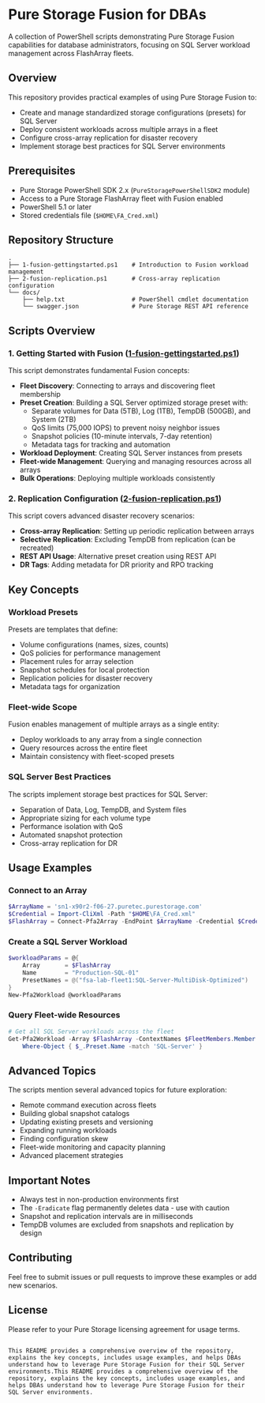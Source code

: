 # Pure Storage Fusion for DBAs

A collection of PowerShell scripts demonstrating Pure Storage Fusion capabilities for database administrators, focusing on SQL Server workload management across FlashArray fleets.

## Overview

This repository provides practical examples of using Pure Storage Fusion to:
- Create and manage standardized storage configurations (presets) for SQL Server
- Deploy consistent workloads across multiple arrays in a fleet
- Configure cross-array replication for disaster recovery
- Implement storage best practices for SQL Server environments

## Prerequisites

- Pure Storage PowerShell SDK 2.x (`PureStoragePowerShellSDK2` module)
- Access to a Pure Storage FlashArray fleet with Fusion enabled
- PowerShell 5.1 or later
- Stored credentials file (`$HOME\FA_Cred.xml`)

## Repository Structure

```
.
├── 1-fusion-gettingstarted.ps1    # Introduction to Fusion workload management
├── 2-fusion-replication.ps1       # Cross-array replication configuration
└── docs/
    ├── help.txt                   # PowerShell cmdlet documentation
    └── swagger.json               # Pure Storage REST API reference
```

## Scripts Overview

### 1. Getting Started with Fusion ([1-fusion-gettingstarted.ps1](1-fusion-gettingstarted.ps1))

This script demonstrates fundamental Fusion concepts:

- **Fleet Discovery**: Connecting to arrays and discovering fleet membership
- **Preset Creation**: Building a SQL Server optimized storage preset with:
  - Separate volumes for Data (5TB), Log (1TB), TempDB (500GB), and System (2TB)
  - QoS limits (75,000 IOPS) to prevent noisy neighbor issues
  - Snapshot policies (10-minute intervals, 7-day retention)
  - Metadata tags for tracking and automation
- **Workload Deployment**: Creating SQL Server instances from presets
- **Fleet-wide Management**: Querying and managing resources across all arrays
- **Bulk Operations**: Deploying multiple workloads consistently

### 2. Replication Configuration ([2-fusion-replication.ps1](2-fusion-replication.ps1))

This script covers advanced disaster recovery scenarios:

- **Cross-array Replication**: Setting up periodic replication between arrays
- **Selective Replication**: Excluding TempDB from replication (can be recreated)
- **REST API Usage**: Alternative preset creation using REST API
- **DR Tags**: Adding metadata for DR priority and RPO tracking

## Key Concepts

### Workload Presets
Presets are templates that define:
- Volume configurations (names, sizes, counts)
- QoS policies for performance management
- Placement rules for array selection
- Snapshot schedules for local protection
- Replication policies for disaster recovery
- Metadata tags for organization

### Fleet-wide Scope
Fusion enables management of multiple arrays as a single entity:
- Deploy workloads to any array from a single connection
- Query resources across the entire fleet
- Maintain consistency with fleet-scoped presets

### SQL Server Best Practices
The scripts implement storage best practices for SQL Server:
- Separation of Data, Log, TempDB, and System files
- Appropriate sizing for each volume type
- Performance isolation with QoS
- Automated snapshot protection
- Cross-array replication for DR

## Usage Examples

### Connect to an Array
```powershell
$ArrayName = 'sn1-x90r2-f06-27.puretec.purestorage.com'
$Credential = Import-CliXml -Path "$HOME\FA_Cred.xml"
$FlashArray = Connect-Pfa2Array -EndPoint $ArrayName -Credential $Credential -IgnoreCertificateError
```

### Create a SQL Server Workload
```powershell
$workloadParams = @{
    Array       = $FlashArray
    Name        = "Production-SQL-01"
    PresetNames = @("fsa-lab-fleet1:SQL-Server-MultiDisk-Optimized")
}
New-Pfa2Workload @workloadParams
```

### Query Fleet-wide Resources
```powershell
# Get all SQL Server workloads across the fleet
Get-Pfa2Workload -Array $FlashArray -ContextNames $FleetMembers.Member.Name | 
    Where-Object { $_.Preset.Name -match 'SQL-Server' }
```

## Advanced Topics

The scripts mention several advanced topics for future exploration:
- Remote command execution across fleets
- Building global snapshot catalogs
- Updating existing presets and versioning
- Expanding running workloads
- Finding configuration skew
- Fleet-wide monitoring and capacity planning
- Advanced placement strategies

## Important Notes

- Always test in non-production environments first
- The `-Eradicate` flag permanently deletes data - use with caution
- Snapshot and replication intervals are in milliseconds
- TempDB volumes are excluded from snapshots and replication by design

## Contributing

Feel free to submit issues or pull requests to improve these examples or add new scenarios.

## License

Please refer to your Pure Storage licensing agreement for usage terms.
```

This README provides a comprehensive overview of the repository, explains the key concepts, includes usage examples, and helps DBAs understand how to leverage Pure Storage Fusion for their SQL Server environments.This README provides a comprehensive overview of the repository, explains the key concepts, includes usage examples, and helps DBAs understand how to leverage Pure Storage Fusion for their SQL Server environments.
